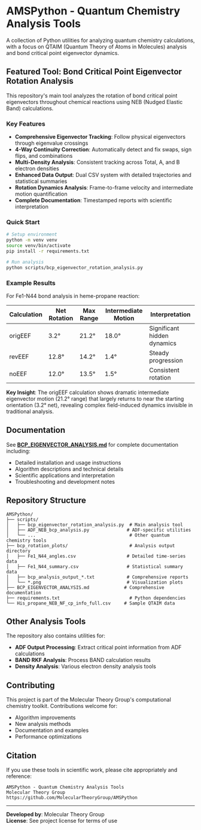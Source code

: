 # AMSPython - Quantum Chemistry Analysis Tools

A collection of Python utilities for analyzing quantum chemistry calculations, with a focus on QTAIM (Quantum Theory of Atoms in Molecules) analysis and bond critical point eigenvector dynamics.

## Featured Tool: Bond Critical Point Eigenvector Rotation Analysis

This repository's main tool analyzes the rotation of bond critical point eigenvectors throughout chemical reactions using NEB (Nudged Elastic Band) calculations.

### Key Features

- **Comprehensive Eigenvector Tracking**: Follow physical eigenvectors through eigenvalue crossings
- **4-Way Continuity Correction**: Automatically detect and fix swaps, sign flips, and combinations
- **Multi-Density Analysis**: Consistent tracking across Total, A, and B electron densities
- **Enhanced Data Output**: Dual CSV system with detailed trajectories and statistical summaries
- **Rotation Dynamics Analysis**: Frame-to-frame velocity and intermediate motion quantification
- **Complete Documentation**: Timestamped reports with scientific interpretation

### Quick Start

```bash
# Setup environment
python -m venv venv
source venv/bin/activate
pip install -r requirements.txt

# Run analysis
python scripts/bcp_eigenvector_rotation_analysis.py
```

### Example Results

For Fe1-N44 bond analysis in heme-propane reaction:

| Calculation | Net Rotation | Max Range | Intermediate Motion | Interpretation |
|-------------|--------------|-----------|--------------------|-----------------------|
| origEEF     | 3.2°         | 21.2°     | 18.0°              | Significant hidden dynamics |
| revEEF      | 12.8°        | 14.2°     | 1.4°               | Steady progression |
| noEEF       | 12.0°        | 13.5°     | 1.5°               | Consistent rotation |

**Key Insight**: The origEEF calculation shows dramatic intermediate eigenvector motion (21.2° range) that largely returns to near the starting orientation (3.2° net), revealing complex field-induced dynamics invisible in traditional analysis.

## Documentation

See **[BCP_EIGENVECTOR_ANALYSIS.md](BCP_EIGENVECTOR_ANALYSIS.md)** for complete documentation including:

- Detailed installation and usage instructions
- Algorithm descriptions and technical details
- Scientific applications and interpretation
- Troubleshooting and development notes

## Repository Structure

```
AMSPython/
├── scripts/
│   ├── bcp_eigenvector_rotation_analysis.py  # Main analysis tool
│   ├── ADF_NEB_bcp_analysis.py              # ADF-specific utilities
│   └── ...                                   # Other quantum chemistry tools
├── bcp_rotation_plots/                       # Analysis output directory
│   ├── Fe1_N44_angles.csv                   # Detailed time-series data
│   ├── Fe1_N44_summary.csv                  # Statistical summary data
│   ├── bcp_analysis_output_*.txt            # Comprehensive reports
│   └── *.png                                # Visualization plots
├── BCP_EIGENVECTOR_ANALYSIS.md             # Comprehensive documentation
├── requirements.txt                          # Python dependencies
└── His_propane_NEB_NF_cp_info_full.csv     # Sample QTAIM data
```

## Other Analysis Tools

The repository also contains utilities for:

- **ADF Output Processing**: Extract critical point information from ADF calculations
- **BAND RKF Analysis**: Process BAND calculation results
- **Density Analysis**: Various electron density analysis tools

## Contributing

This project is part of the Molecular Theory Group's computational chemistry toolkit. Contributions welcome for:

- Algorithm improvements
- New analysis methods
- Documentation and examples
- Performance optimizations

## Citation

If you use these tools in scientific work, please cite appropriately and reference:
```
AMSPython - Quantum Chemistry Analysis Tools
Molecular Theory Group
https://github.com/MolecularTheoryGroup/AMSPython
```

---

**Developed by**: Molecular Theory Group  
**License**: See project license for terms of use